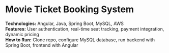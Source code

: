 # Movie Ticket Booking System
**Technologies:** Angular, Java, Spring Boot, MySQL, AWS  
**Features:** User authentication, real-time seat tracking, payment integration, dynamic pricing  
**How to Run:** Clone repo, configure MySQL database, run backend with Spring Boot, frontend with Angular
